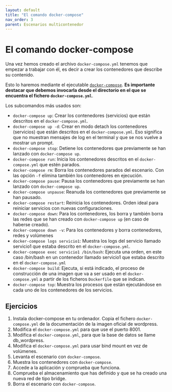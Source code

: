 ```yaml
---
layout: default
title: "El comando docker-compose"
nav_order: 3
parent: Escenarios multicontenedor
---
```


# El comando docker-compose

Una vez hemos creado el archivo `docker-compose.yml` tenemos que empezar a trabajar con él, es decir a crear los contenedores que describe su contenido. 

Esto lo haremos mediante el ejecutable [`docker-compose`](https://docs.docker.com/compose/reference/). **Es importante destacar que debemos invocarla desde el directorio en el que se encuentra el fichero `docker-compose.yml`**.

Los subcomandos más usados son:

* `docker-compose up`: Crear los contenedores (servicios) que están descritos en el `docker-compose.yml`.
* `docker-compose up -d`: Crear en modo detach los contenedores (servicios) que están descritos en el `docker-compose.yml`. Eso significa que no muestran mensajes de log en el terminal y que se  nos vuelve a mostrar un prompt.
* `docker-compose stop`: Detiene los contenedores que previamente se han lanzado con `docker-compose up`.
* `docker-compose run`: Inicia los contenedores descritos en el `docker-compose.yml` que estén parados.
* `docker-compose rm`: Borra los contenedores parados del escenario. Con las opción `-f` elimina también los contenedores en ejecución.
* `docker-compose pause`: Pausa los contenedores que previamente se han lanzado con `docker-compose up`.
* `docker-compose unpause`: Reanuda los contenedores que previamente se han pausado.
* `docker-compose restart`: Reinicia los contenedores. Orden ideal para reiniciar servicios con nuevas configuraciones.
* `docker-compose down`:  Para los contenedores, los borra  y también borra las redes que se han creado con `docker-compose up` (en caso de haberse creado).
* `docker-compose down -v`: Para los contenedores y borra contenedores, redes y volúmenes
* `docker-compose logs servicio1`: Muestra los logs del servicio llamado servicio1 que estaba descrito en el `docker-compose.yml`.
* `docker-compose exec servicio1 /bin/bash`: Ejecuta una orden, en este caso /bin/bash en un contenedor llamado servicio1 que estaba descrito en el `docker-compose.yml`
* `docker-compose build`: Ejecuta, si está indicado, el proceso de construcción de una imagen que va a ser usado en el `docker-compose.yml`  a partir de los  ficheros `Dockerfile` que se indican.
* `docker-compose top`: Muestra  los procesos que están ejecutándose en cada uno de los contenedores de los servicios.

## Ejercicios

1. Instala docker-compose en tu ordenador. Copia el fichero `docker-compose.yml` de la documentación de la imagen oficial de wordpress.
2. Modifica el `docker-compose.yml` para que use el puerto 8001.
3. Modifica el `docker-compose.yml`, para que la base de datos se llame db_wordpress.
4. Modifica el `docker-compose.yml` para usar bind mount en vez de volúmenes.
5. Levanta el escenario con `docker-compose`.
6. Muestra los contenedores con `docker-compose`.
7. Accede a la aplicación y comprueba que funciona.
8. Comprueba el almacenamiento que has definido y que se ha creado una nueva red de tipo bridge.
9. Borra el escenario con `docker-compose`.